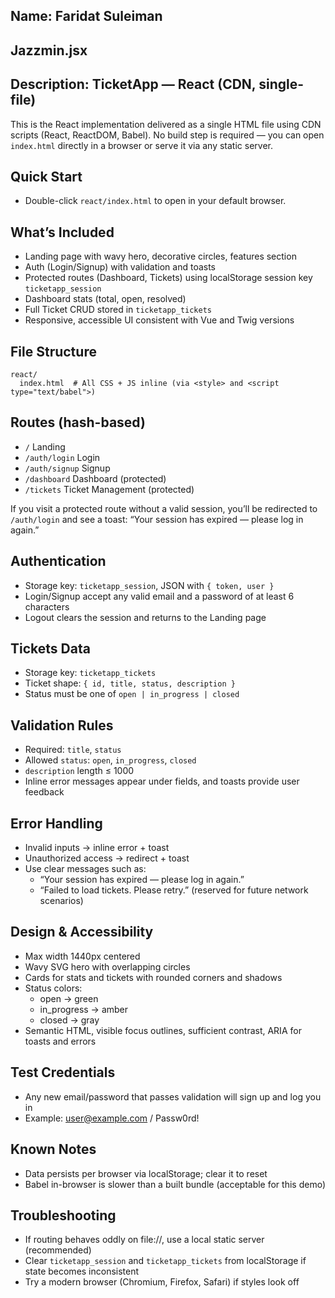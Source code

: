 ## Name: Faridat Suleiman
## Jazzmin.jsx
## Description: TicketApp — React (CDN, single-file)

This is the React implementation delivered as a single HTML file using CDN scripts (React, ReactDOM, Babel). No build step is required — you can open `index.html` directly in a browser or serve it via any static server.

## Quick Start
- Double-click `react/index.html` to open in your default browser.
  

## What’s Included
- Landing page with wavy hero, decorative circles, features section
- Auth (Login/Signup) with validation and toasts
- Protected routes (Dashboard, Tickets) using localStorage session key `ticketapp_session`
- Dashboard stats (total, open, resolved)
- Full Ticket CRUD stored in `ticketapp_tickets`
- Responsive, accessible UI consistent with Vue and Twig versions

## File Structure
```
react/
  index.html  # All CSS + JS inline (via <style> and <script type="text/babel">)
```

## Routes (hash-based)
- `/` Landing
- `/auth/login` Login
- `/auth/signup` Signup
- `/dashboard` Dashboard (protected)
- `/tickets` Ticket Management (protected)

If you visit a protected route without a valid session, you’ll be redirected to `/auth/login` and see a toast: “Your session has expired — please log in again.”

## Authentication
- Storage key: `ticketapp_session`, JSON with `{ token, user }`
- Login/Signup accept any valid email and a password of at least 6 characters
- Logout clears the session and returns to the Landing page

## Tickets Data
- Storage key: `ticketapp_tickets`
- Ticket shape: `{ id, title, status, description }`
- Status must be one of `open | in_progress | closed`

## Validation Rules
- Required: `title`, `status`
- Allowed `status`: `open`, `in_progress`, `closed`
- `description` length ≤ 1000
- Inline error messages appear under fields, and toasts provide user feedback

## Error Handling
- Invalid inputs → inline error + toast
- Unauthorized access → redirect + toast
- Use clear messages such as:
  - “Your session has expired — please log in again.”
  - “Failed to load tickets. Please retry.” (reserved for future network scenarios)

## Design & Accessibility
- Max width 1440px centered
- Wavy SVG hero with overlapping circles
- Cards for stats and tickets with rounded corners and shadows
- Status colors:
  - open → green
  - in_progress → amber
  - closed → gray
- Semantic HTML, visible focus outlines, sufficient contrast, ARIA for toasts and errors

## Test Credentials
- Any new email/password that passes validation will sign up and log you in
- Example: user@example.com / Passw0rd!

## Known Notes
- Data persists per browser via localStorage; clear it to reset
- Babel in-browser is slower than a built bundle (acceptable for this demo)

## Troubleshooting
- If routing behaves oddly on file://, use a local static server (recommended)
- Clear `ticketapp_session` and `ticketapp_tickets` from localStorage if state becomes inconsistent
- Try a modern browser (Chromium, Firefox, Safari) if styles look off
